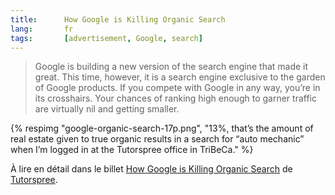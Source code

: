 ```yaml
---
title:      How Google is Killing Organic Search
lang:       fr
tags:       [advertisement, Google, search]
---
```


> Google is building a new version of the search engine that made it great. This time, however, it is a search engine exclusive to the garden of Google products. If you compete with Google in any way, you’re in its crosshairs. Your chances of ranking high enough to garner traffic are virtually nil and getting smaller.

{% respimg "google-organic-search-17p.png", "13%, that’s the amount of real estate given to true organic results in a search for “auto mechanic” when I’m logged in at the Tutorspree office in TriBeCa." %}

À lire en détail dans le billet [How Google is Killing Organic Search](http://blog.tutorspree.com/post/54349646327/death-of-organic-search) de [Tutorspree](http://www.tutorspree.com/about).
